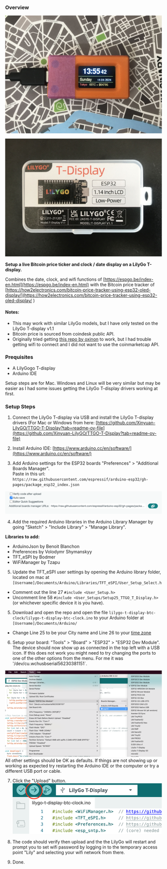 ### Overview

!["working example"](https://github.com/codyellingham/lilygo-t-display-btc-clock/blob/master/images/final.jpg?raw=true)

!["Lilygo t-display case"](https://github.com/codyellingham/lilygo-t-display-btc-clock/blob/master/images/package.jpg?raw=true)

**Setup a live Bitcoin price ticker and clock / date display on a LilyGo T-display.**

Combines the date, clock, and wifi functions of [https://espgo.be/index-en.html](https://espgo.be/index-en.html) with the Bitcoin price tracker of [https://how2electronics.com/bitcoin-price-tracker-using-esp32-oled-display/](https://how2electronics.com/bitcoin-price-tracker-using-esp32-oled-display/ ) 

#### Notes: 
- This may work with similar LilyGo models, but I have only tested on the LilyGo T-display v1.1
- Bitcoin price is sourced from coindesk public API.
- Originally tried getting [this repo by oxinon](https://github.com/oxinon/BTC-price-ticker-V2_1-TTGO-T-Display) to work, but I had trouble getting wifi to connect and I did not want to use the coinmarketcap API.

### Prequisites
- A LilyGogo T-display 
- Arduino IDE

Setup steps are for Mac. Windows and Linux will be very similar but may be easier as I had some issues getting the LilyGo T-display drivers working at first.

### Setup Steps

1. Connect the LilyGo T-display via USB and install the LilyGo T-display drivers (For Mac or Windows from here: [https://github.com/Xinyuan-LilyGO/TTGO-T-Display?tab=readme-ov-file](https://github.com/Xinyuan-LilyGO/TTGO-T-Display?tab=readme-ov-file)

2. Install Arduino IDE: [https://www.arduino.cc/en/software/](https://www.arduino.cc/en/software/)

3. Add Arduino settings for the ESP32 boards "Preferences" > "Additional Boards Manager".  
  Paste in this url: `https://raw.githubusercontent.com/espressif/arduino-esp32/gh-pages/package_esp32_index.json`

!["Additional boards"](https://github.com/codyellingham/lilygo-t-display-btc-clock/blob/master/images/additional-boards-input.png?raw=true)

4. Add the required Arduino libraries in the Arduino Library Manager by going "Sketch" > "Include Library" > "Manage Library".

**Libraries to add:**
  - ArduinoJson by Benoit Blanchon
  - Preferences by Volodymr Shymanskyy
  - TFT_eSPI by Bodmer
  - WiFiManager by Tzapu

5. Update the TFT_eSPI user settings by opening the Arduino library folder, located on mac at `[Username]/Documents/Arduino/Libraries/TFT_eSPI/User_Setup_Select.h`
- Comment out the line 27 `#include <User_Setup.h>`
- Uncomment line 58 `#include <User_Setups/Setup25_TTGO_T_Display.h>` (or whichever specific device it is you have).

5. Download and open the repo and open the file `lilygo-t-display-btc-clock/lilygo-t-display-btc-clock.ino` to your Arduino folder at `[Username]/Documents/Arduino/`
  - Change Line 25 to be your City name and Line 26 to your [time zone](https://manpages.ubuntu.com/manpages/focal/man3/DateTime::TimeZone::Catalog.3pm.html)

6. Setup your board: "Tools" > "Board" > "ESP32" > "ESP32 Dev Module". The device should now show up as connected in the top left with a USB icon. If this does not work you might need to try changing the ports to one of the other options from the menu. For me it was '/dev/cu.wchusbserial56230381151`.

!["board settings"](https://github.com/codyellingham/lilygo-t-display-btc-clock/blob/master/images/board-port-settings.png?raw=true)
All other settings should be OK as defaults.
If things are not showing up or working as expected try restarting the Arduino IDE or the computer or try a different USB port or cable.

7. Click the "Upload" button.
!["Upload"](https://github.com/codyellingham/lilygo-t-display-btc-clock/blob/master/images/upload.png?raw=true)

8. The code should verify then upload and the the LilyGo will restart and prompt you to set wifi password by logging in to the temporary access point "Lily" and selecting your wifi network from there.

9. Done.